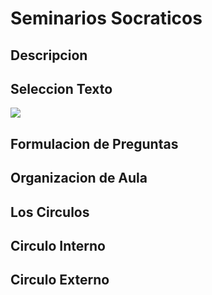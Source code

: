 # Seminarios Socraticos

## Descripcion

## Seleccion Texto

![](https://www.dropbox.com/s/cf0bigk8zfxk41r/20171101_095512.jpg?dl=0)

## Formulacion de Preguntas

## Organizacion de Aula

## Los Circulos

## Circulo Interno

## Circulo Externo

